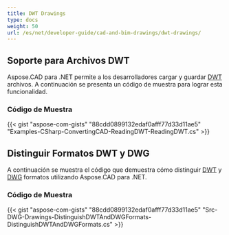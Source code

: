 ```yaml
---
title: DWT Drawings
type: docs
weight: 50
url: /es/net/developer-guide/cad-and-bim-drawings/dwt-drawings/
---
```


## **Soporte para Archivos DWT**

Aspose.CAD para .NET permite a los desarrolladores cargar y guardar [DWT](https://docs.fileformat.com/cad/dwt/) archivos. A continuación se presenta un código de muestra para lograr esta funcionalidad.

### Código de Muestra

{{< gist "aspose-com-gists" "88cdd0899132edaf0afff77d33d11ae5" "Examples-CSharp-ConvertingCAD-ReadingDWT-ReadingDWT.cs" >}}

## **Distinguir Formatos DWT y DWG**

A continuación se muestra el código que demuestra cómo distinguir [DWT](https://docs.fileformat.com/cad/dwt/) y [DWG](https://docs.fileformat.com/cad/dwg/) formatos utilizando Aspose.CAD para .NET.

### Código de Muestra

{{< gist "aspose-com-gists" "88cdd0899132edaf0afff77d33d11ae5" "Src-DWG-Drawings-DistinguishDWTAndDWGFormats-DistinguishDWTAndDWGFormats.cs" >}}
